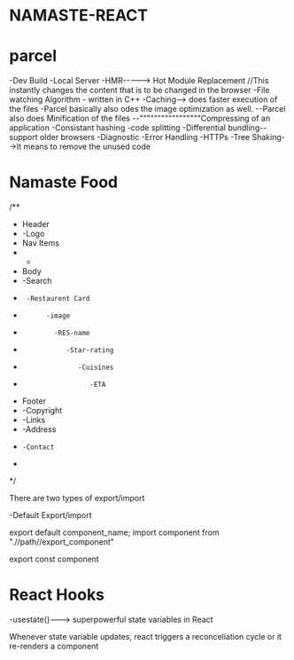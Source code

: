 # NAMASTE-REACT


# parcel
-Dev Build 
-Local Server
-HMR-----> Hot Module Replacement //This instantly changes the content that is to be changed in the browser
-File watching Algorithm - written in C++
-Caching--> does faster execution of the files
-Parcel basically also odes the image optimization as well.
--Parcel also does Minification of the files
--"""""""""""""""""Compressing of an application
-Consistant hashing
-code splitting
-Differential bundling--support older browsers
-Diagnostic
-Error Handling
-HTTPs
-Tree Shaking-->It means to remove the  unused code
# Namaste Food
/**
 * Header
 * -Logo
 * Nav Items
 * -
 * Body
 *  -Search
 *      -Restaurent Card
 *           -image
 *             -RES-name
 *                -Star-rating
 *                   -Cuisines
 *                      -ETA
 * Footer
 *    -Copyright
 *    -Links
 *    -Address
 *     -Contact  
 * 
 */

There are two types of export/import 

-Default Export/import 

export default component_name;
import component from ".//path//export_component"

export const component
#  React Hooks
-usestate()---> superpowerful state variables in React

Whenever state variable updates, react triggers a reconceliation cycle or it re-renders a component
